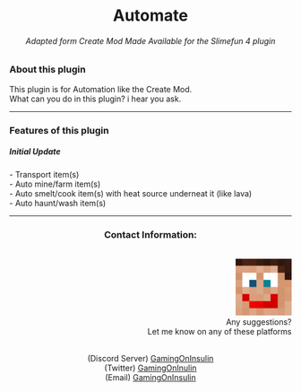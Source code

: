<div align="center">
  <h1><a>Automate</a></h1>
  <h6><i>Adapted form Create Mod Made Available for the Slimefun 4 plugin</i></h6>
</div>
<div align="left">
  <h3>About this plugin</h3>
  <p>
    This plugin is for Automation like the Create Mod. <br>
    What can you do in this plugin? i hear you ask.
  </p>
  <hr>
  <h3>Features of this plugin</h3>
  <p>
    <h5>Initial Update</h5>
    - Transport item(s) <br>
    - Auto mine/farm item(s) <br>
    - Auto smelt/cook item(s) with heat source underneat it (like lava) <br>
    - Auto haunt/wash item(s) <br>
  </p>
  </div>
  <hr>
<div align="center"><h3>Contact Information:</h3></div>
<br>
<div align="right">
 <img src="assets\automate\icon.png" alt="Profile Icon" width="100" hight="100"/> <br>
  Any suggestions? <br>
  Let me know on any of these platforms <br><br>
  <p align="center">
    (Discord Server) <a href="https://discord.gg/n832bVJ">GamingOnInsulin</a> <br>
    (Twitter) <a href="https://twitter.com/GamingOnInsulin">GamingOnInulin</a> <br>
    (Email) <a href="mailto:gamingoninsulin@gmail.com">GamingOnInsulin</a>
  </p>
</div>
